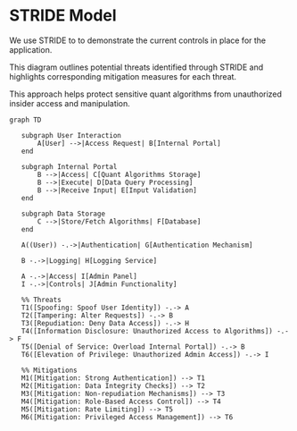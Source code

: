 # STRIDE Model

We use STRIDE to to demonstrate the current controls in place for the application.

This diagram outlines potential threats identified through STRIDE and highlights corresponding mitigation measures for each threat.

 This approach helps protect sensitive quant algorithms from unauthorized insider access and manipulation.

 ```mermaid
 graph TD

    subgraph User Interaction
        A[User] -->|Access Request| B[Internal Portal]
    end

    subgraph Internal Portal
        B -->|Access| C[Quant Algorithms Storage]
        B -->|Execute| D[Data Query Processing]
        B -->|Receive Input| E[Input Validation]
    end

    subgraph Data Storage
        C -->|Store/Fetch Algorithms| F[Database]
    end

    A((User)) -.->|Authentication| G[Authentication Mechanism]

    B -.->|Logging| H[Logging Service]

    A -.->|Access| I[Admin Panel]
    I -.->|Controls| J[Admin Functionality]

    %% Threats
    T1([Spoofing: Spoof User Identity]) -.-> A
    T2([Tampering: Alter Requests]) -.-> B
    T3([Repudiation: Deny Data Access]) -.-> H
    T4([Information Disclosure: Unauthorized Access to Algorithms]) -.-> F
    T5([Denial of Service: Overload Internal Portal]) -.-> B
    T6([Elevation of Privilege: Unauthorized Admin Access]) -.-> I

    %% Mitigations
    M1([Mitigation: Strong Authentication]) --> T1
    M2([Mitigation: Data Integrity Checks]) --> T2
    M3([Mitigation: Non-repudiation Mechanisms]) --> T3
    M4([Mitigation: Role-Based Access Control]) --> T4
    M5([Mitigation: Rate Limiting]) --> T5
    M6([Mitigation: Privileged Access Management]) --> T6
